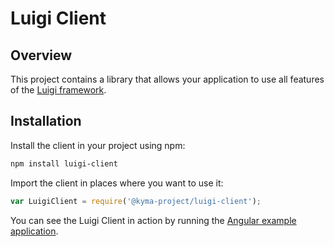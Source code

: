 # Luigi Client

## Overview

This project contains a library that allows your application to use all features of the [Luigi framework](../core).

## Installation

Install the client in your project using npm:
```bash
npm install luigi-client
```

Import the client in places where you want to use it:
```javascript
var LuigiClient = require('@kyma-project/luigi-client');
```

You can see the Luigi Client in action by running the [Angular example application](/core/examples/luigi-sample-angular).

